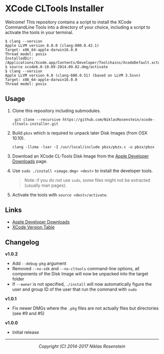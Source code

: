 # XCode CLTools Installer

Welcome! This repository contains a script to install the XCode CommandLine
Tools into a directory of your choice, including a script to activate the tools
in your terminal.

    $ clang --version
    Apple LLVM version 8.0.0 (clang-800.0.42.1)
    Target: x86_64-apple-darwin16.0.0
    Thread model: posix
    InstalledDir: /Applications/Xcode.app/Contents/Developer/Toolchains/XcodeDefault.xctoolchain/usr/bin
    $ source xcode6.0-10.09-2014.09.02.dmg/activate
    $ clang --version
    Apple LLVM version 6.0 (clang-600.0.51) (based on LLVM 3.5svn)
    Target: x86_64-apple-darwin16.0.0
    Thread model: posix


## Usage

1. Clone this repository including submodules.

        git clone --recursive https://github.com/NiklasRosenstein/xcode-cltools-installer.git

2. Build `pbzx` which is required to unpack later Disk Images (from OSX 10.10).

       clang -llzma -lxar -I /usr/local/include pbzx/pbzx.c -o pbzx/pbzx

3. Download an XCode CL-Tools Disk Image from the [Apple Developer Downloads] page.

4. Use `sudo ./install <image.dmg> <dest>` to install the developer tools.

    > Note: if you do not use `sudo`, some files might not be extracted
    > (usually man pages).

5. Activate the tools with `source <dest>/activate`.

  [Apple Developer Downloads]: https://developer.apple.com/downloads/index.action
  [pbzx]: https://github.com/NiklasRosenstein/pbzx
  [XCode Version Table]: https://github.com/NiklasRosenstein/xcode-cltools-installer/wiki/XCode-Versions


## Links

- [Apple Developer Downloads]
- [XCode Version Table]

## Changelog

__v1.0.2__

- Add `--debug-pkg` argument
- Removed `--no-sdk` and `--no-cltools` command-line options, all components
  of the Disk Image will now be unpacked into the target folder
- If `--owner` is not specified, `./install` will now automatically figure
  the user and group ID of the user that run the command with `sudo`

__v1.0.1__

- Fix newer DMGs where the `.pkg` files are not actually files but directories
  (see #9 and #5)

__v1.0.0__

- Initial release

---

<p align="center"><i>Copyright (C) 2014-2017 Niklas Rosenstein</i></p>

